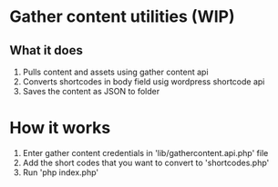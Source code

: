# Gather content utilities (WIP)

## What it does

1. Pulls content and assets using gather content api
2. Converts shortcodes in body field usig wordpress shortcode api
3. Saves the content as JSON to folder

# How it works

1. Enter gather content credentials in 'lib/gathercontent.api.php' file
2. Add the short codes that you want to convert to 'shortcodes.php'
3. Run 'php index.php'
